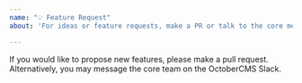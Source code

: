 ```yaml
---
name: "💡 Feature Request"
about: 'For ideas or feature requests, make a PR or talk to the core members on Slack'

---
```


If you would like to propose new features, please make a pull request. Alternatively, you may message the core team on the OctoberCMS Slack.